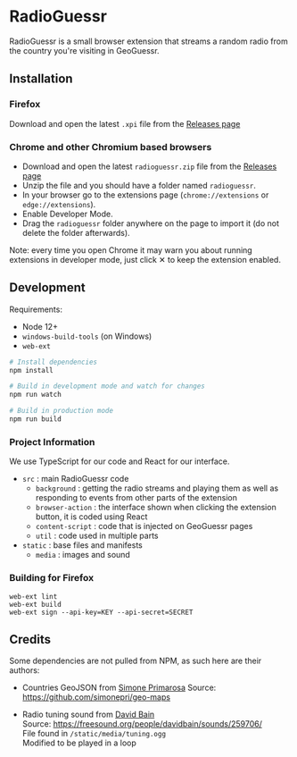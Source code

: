 # RadioGuessr

RadioGuessr is a small browser extension that streams a random radio from the country you're visiting in GeoGuessr.

## Installation

### Firefox

Download and open the latest `.xpi` file from the [Releases page](https://github.com/dzstara/radioguessr/releases/)

### Chrome and other Chromium based browsers

- Download and open the latest `radioguessr.zip` file from the [Releases page](https://github.com/dzstara/radioguessr/releases/)
- Unzip the file and you should have a folder named `radioguessr`.
- In your browser go to the extensions page (`chrome://extensions` or `edge://extensions`).
- Enable Developer Mode.
- Drag the `radioguessr` folder anywhere on the page to import it (do not delete the folder afterwards).

Note: every time you open Chrome it may warn you about running extensions in developer mode, just click ✕ to keep the extension enabled.

## Development

Requirements:

- Node 12+
- `windows-build-tools` (on Windows)
- `web-ext`

```bash
# Install dependencies
npm install

# Build in development mode and watch for changes
npm run watch

# Build in production mode
npm run build
```

### Project Information

We use TypeScript for our code and React for our interface.

- `src` : main RadioGuessr code
  - `background` : getting the radio streams and playing them as well as responding to events from other parts of the extension
  - `browser-action` : the interface shown when clicking the extension button, it is coded using React
  - `content-script` : code that is injected on GeoGuessr pages
  - `util` : code used in multiple parts
- `static` : base files and manifests
  - `media` : images and sound

### Building for Firefox

```
web-ext lint
web-ext build
web-ext sign --api-key=KEY --api-secret=SECRET
```

## Credits

Some dependencies are not pulled from NPM, as such here are their authors:

- Countries GeoJSON from [Simone Primarosa](https://github.com/simonepri)
  Source: https://github.com/simonepri/geo-maps

- Radio tuning sound from [David Bain](https://freesound.org/people/davidbain/)  
  Source: https://freesound.org/people/davidbain/sounds/259706/  
  File found in `/static/media/tuning.ogg`  
  Modified to be played in a loop
